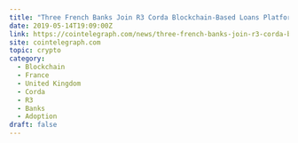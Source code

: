 ```yaml
---
title: "Three French Banks Join R3 Corda Blockchain-Based Loans Platform"
date: 2019-05-14T19:09:00Z
link: https://cointelegraph.com/news/three-french-banks-join-r3-corda-blockchain-based-loans-platform?utm_medium=RSS&utm_source=hune
site: cointelegraph.com
topic: crypto
category:
  - Blockchain
  - France
  - United Kingdom
  - Corda
  - R3
  - Banks
  - Adoption
draft: false
---
```

